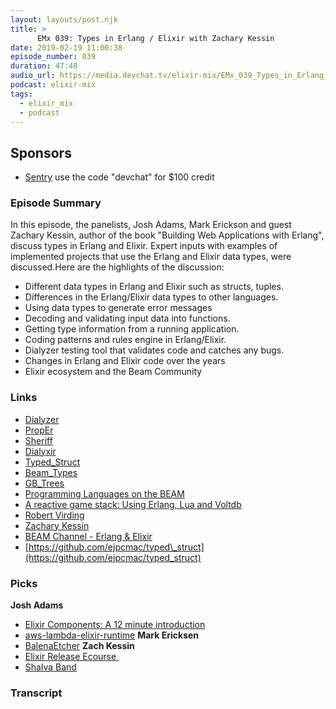 ```yaml
---
layout: layouts/post.njk
title: >
      EMx 039: Types in Erlang / Elixir with Zachary Kessin
date: 2019-02-19 11:00:38
episode_number: 039
duration: 47:48
audio_url: https://media.devchat.tv/elixir-mix/EMx_039_Types_in_Erlang_Elixir_with_Zachary_Kessin.mp3
podcast: elixir-mix
tags: 
  - elixir_mix
  - podcast
---
```


## **Sponsors**

- [Sentry](https://sentry.io) use the code "devchat" for $100 credit
&nbsp;
### **Episode Summary**
In this episode, the panelists, Josh Adams, Mark Erickson and guest Zachary Kessin, author of the book "Building Web Applications with Erlang", discuss types in Erlang and Elixir. Expert inputs with examples of implemented projects that use the Erlang and Elixir data types, were discussed.Here are the highlights of the discussion:
- Different data types in Erlang and Elixir such as structs, tuples.
- Differences in the Erlang/Elixir data types to other languages. 
- Using data types to generate error messages 
- Decoding and validating input data into functions. 
- Getting type information from a running application. 
- Coding patterns and rules engine in Erlang/Elixir. 
- Dialyzer testing tool that validates code and catches any bugs. 
- Changes in Erlang and Elixir code over the years 
- Elixir ecosystem and the Beam Community

### **Links**

- [Dialyzer](https://erlang.org/doc/man/dialyzer.html)
- [PropEr](https://proper-testing.github.io/)
- [Sheriff](https://github.com/extend/sheriff)
- [Dialyxir](https://github.com/jeremyjh/dialyxir)
- [Typed\_Struct](https://hex.pm/packages/typed_struct)
- [Beam\_Types](https://github.com/zkessin/beam_types)
- [GB\_Trees](https://erlang.org/doc/man/gb_trees.html)
- [Programming Languages on the BEAM](https://youtu.be/ZIPbpWdyIqE)
- [A reactive game stack: Using Erlang, Lua and Voltdb](https://www.youtube.com/watch?v=BiBvOGP-GNg)
- [Robert Virding](https://twitter.com/rvirding)
- [Zachary Kessin](https://www.oreilly.com/pub/au/2277)
- [BEAM Channel - Erlang & Elixir](https://www.youtube.com/c/beamchannel)
- [https://github.com/ejpcmac/typed\_struct](https://github.com/ejpcmac/typed_struct)

### **Picks**
 **Josh Adams**
- [Elixir Components: A 12 minute introduction](https://vimeo.com/311786532)
- [aws-lambda-elixir-runtime](https://github.com/aws-samples/aws-lambda-elixir-runtime)
**Mark Ericksen**
- [BalenaEtcher](https://www.balena.io/etcher/)
**Zach Kessin**
- [Elixir Release Ecourse&nbsp;](https://bit.ly/elixir-release-ecourse)
- [Shalva Band](https://www.youtube.com/watch?v=miJ7wvj5bTc)


### Transcript


